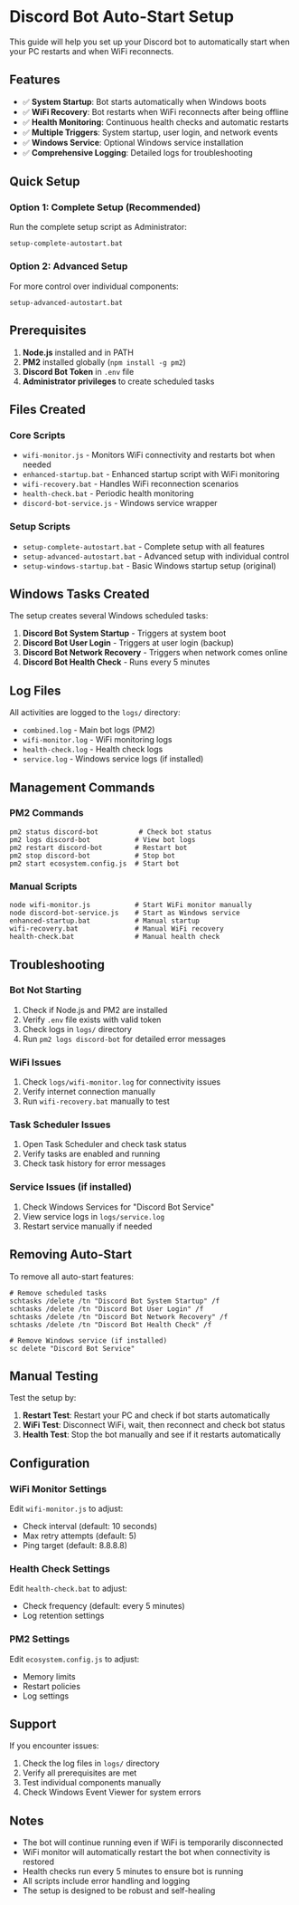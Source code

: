 # Discord Bot Auto-Start Setup

This guide will help you set up your Discord bot to automatically start when your PC restarts and when WiFi reconnects.

## Features

- ✅ **System Startup**: Bot starts automatically when Windows boots
- ✅ **WiFi Recovery**: Bot restarts when WiFi reconnects after being offline
- ✅ **Health Monitoring**: Continuous health checks and automatic restarts
- ✅ **Multiple Triggers**: System startup, user login, and network events
- ✅ **Windows Service**: Optional Windows service installation
- ✅ **Comprehensive Logging**: Detailed logs for troubleshooting

## Quick Setup

### Option 1: Complete Setup (Recommended)
Run the complete setup script as Administrator:
```batch
setup-complete-autostart.bat
```

### Option 2: Advanced Setup
For more control over individual components:
```batch
setup-advanced-autostart.bat
```

## Prerequisites

1. **Node.js** installed and in PATH
2. **PM2** installed globally (`npm install -g pm2`)
3. **Discord Bot Token** in `.env` file
4. **Administrator privileges** to create scheduled tasks

## Files Created

### Core Scripts
- `wifi-monitor.js` - Monitors WiFi connectivity and restarts bot when needed
- `enhanced-startup.bat` - Enhanced startup script with WiFi monitoring
- `wifi-recovery.bat` - Handles WiFi reconnection scenarios
- `health-check.bat` - Periodic health monitoring
- `discord-bot-service.js` - Windows service wrapper

### Setup Scripts
- `setup-complete-autostart.bat` - Complete setup with all features
- `setup-advanced-autostart.bat` - Advanced setup with individual control
- `setup-windows-startup.bat` - Basic Windows startup setup (original)

## Windows Tasks Created

The setup creates several Windows scheduled tasks:

1. **Discord Bot System Startup** - Triggers at system boot
2. **Discord Bot User Login** - Triggers at user login (backup)
3. **Discord Bot Network Recovery** - Triggers when network comes online
4. **Discord Bot Health Check** - Runs every 5 minutes

## Log Files

All activities are logged to the `logs/` directory:

- `combined.log` - Main bot logs (PM2)
- `wifi-monitor.log` - WiFi monitoring logs
- `health-check.log` - Health check logs
- `service.log` - Windows service logs (if installed)

## Management Commands

### PM2 Commands
```batch
pm2 status discord-bot          # Check bot status
pm2 logs discord-bot           # View bot logs
pm2 restart discord-bot        # Restart bot
pm2 stop discord-bot           # Stop bot
pm2 start ecosystem.config.js  # Start bot
```

### Manual Scripts
```batch
node wifi-monitor.js           # Start WiFi monitor manually
node discord-bot-service.js    # Start as Windows service
enhanced-startup.bat           # Manual startup
wifi-recovery.bat              # Manual WiFi recovery
health-check.bat               # Manual health check
```

## Troubleshooting

### Bot Not Starting
1. Check if Node.js and PM2 are installed
2. Verify `.env` file exists with valid token
3. Check logs in `logs/` directory
4. Run `pm2 logs discord-bot` for detailed error messages

### WiFi Issues
1. Check `logs/wifi-monitor.log` for connectivity issues
2. Verify internet connection manually
3. Run `wifi-recovery.bat` manually to test

### Task Scheduler Issues
1. Open Task Scheduler and check task status
2. Verify tasks are enabled and running
3. Check task history for error messages

### Service Issues (if installed)
1. Check Windows Services for "Discord Bot Service"
2. View service logs in `logs/service.log`
3. Restart service manually if needed

## Removing Auto-Start

To remove all auto-start features:

```batch
# Remove scheduled tasks
schtasks /delete /tn "Discord Bot System Startup" /f
schtasks /delete /tn "Discord Bot User Login" /f
schtasks /delete /tn "Discord Bot Network Recovery" /f
schtasks /delete /tn "Discord Bot Health Check" /f

# Remove Windows service (if installed)
sc delete "Discord Bot Service"
```

## Manual Testing

Test the setup by:

1. **Restart Test**: Restart your PC and check if bot starts automatically
2. **WiFi Test**: Disconnect WiFi, wait, then reconnect and check bot status
3. **Health Test**: Stop the bot manually and see if it restarts automatically

## Configuration

### WiFi Monitor Settings
Edit `wifi-monitor.js` to adjust:
- Check interval (default: 10 seconds)
- Max retry attempts (default: 5)
- Ping target (default: 8.8.8.8)

### Health Check Settings
Edit `health-check.bat` to adjust:
- Check frequency (default: every 5 minutes)
- Log retention settings

### PM2 Settings
Edit `ecosystem.config.js` to adjust:
- Memory limits
- Restart policies
- Log settings

## Support

If you encounter issues:

1. Check the log files in `logs/` directory
2. Verify all prerequisites are met
3. Test individual components manually
4. Check Windows Event Viewer for system errors

## Notes

- The bot will continue running even if WiFi is temporarily disconnected
- WiFi monitor will automatically restart the bot when connectivity is restored
- Health checks run every 5 minutes to ensure bot is running
- All scripts include error handling and logging
- The setup is designed to be robust and self-healing
